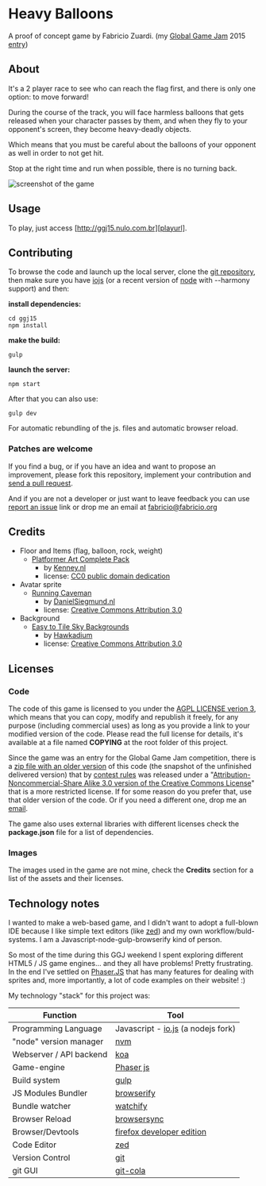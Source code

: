 # Heavy Balloons

A proof of concept game by Fabricio Zuardi. (my [Global Game Jam][ggj] 2015 [entry][ggjentry])

## About

It's a 2 player race to see who can reach the flag first, and there is only one option: to move forward!

During the course of the track, you will face harmless balloons that gets released when your character passes by them, and when they fly to your opponent's screen, they become heavy-deadly objects.

Which means that you must be careful about the balloons of your opponent as well
in order to not get hit.

Stop at the right time and run when possible, there is no turning back.

![screenshot of the game][screenshot]

## Usage

To play, just access [http://ggj15.nulo.com.br][playurl].

## Contributing

To browse the code and launch up the local server, clone the
[git repository][gitrepo], then make sure you have [iojs][iojs] (or a recent version of [node][node] with --harmony support) and then:

**install dependencies:**

    cd ggj15
    npm install


**make the build:**

    gulp

**launch the server:**

    npm start


After that you can also use:

    gulp dev

For automatic rebundling of the js. files and automatic browser reload.

### Patches are welcome

If you find a bug, or if you have an idea and want to propose an improvement, please fork this repository, implement your contribution and [send a pull request][pullrequest].

And if you are not a developer or just want to leave feedback you can use [report an issue][reportissue] link or drop me an email at [fabricio@fabricio.org][email]

## Credits

- Floor and Items (flag, balloon, rock, weight)
    - [Platformer Art Complete Pack][platformart]
        - by [Kenney.nl][kenney]
        - license: [CC0 public domain dedication][cc0]
- Avatar sprite
    - [Running Caveman][cavemanspritesheet]
        - by [DanielSiegmund.nl][danielsiegmund]
        - license: [Creative Commons Attribution 3.0][ccby]
- Background
    - [Easy to Tile Sky Backgrounds][tilingbackground]
        - by [Hawkadium][hawkadium]
        - license: [Creative Commons Attribution 3.0][ccby]

## Licenses

### Code

The code of this game is licensed to you under the
[AGPL LICENSE verion 3][agpl], which means that you can copy, modify and
republish it freely, for any purpose (including commercial uses) as long as you
provide a link to your modified version of the code. Please read the full
license for details, it's available at a file named __COPYING__ at the root
folder of this project.

Since the game was an entry for the Global Game Jam competition, there is a
[zip file with an older version][ggjentry] of this code (the snapshot of the
unfinished delivered version) that by [contest rules][ggj15rules] was released
under a
"[Attribution-Noncommercial-Share Alike 3.0 version of the Creative Commons License][ccbyncsa]" that is a more restricted license. If for some reason
do you prefer that, use that older version of the code. Or if you need a different one,
drop me an [email][email].

The game also uses external libraries with different licenses check the __package.json__ file for a list of dependencies.

### Images

The images used in the game are not mine, check the __Credits__ section for a
list of the assets and their licenses.



## Technology notes

I wanted to make a web-based game, and I didn't want to adopt a full-blown IDE because I like simple text editors (like [zed][zed]) and my own workflow/buld-systems. I am a Javascript-node-gulp-browserify kind of person.

So most of the time during this GGJ weekend I spent exploring different HTML5 / JS game engines… and they all have problems! Pretty frustrating. In the end I've settled on [Phaser.JS][phaserjs] that has many features for dealing with sprites and, more importantly, a lot of code examples on their website! :)

My technology "stack" for this project was:

|Function                |Tool                                          |
|------------------------|----------------------------------------------|
|Programming Language    |Javascript - [io.js][iojs] (a nodejs fork)    |
|"node" version manager  |[nvm][nvm]                                    |
|Webserver / API backend |[koa][koa]                                    |
|Game-engine             |[Phaser js][phaserjs]                         |
|Build system            |[gulp][gulp]                                  |
|JS Modules Bundler      |[browserify][browserify]                      |
|Bundle watcher          |[watchify][watchify]                          |
|Browser Reload          |[browsersync][browsersync]                    |
|Browser/Devtools        |[firefox developer edition][fxaurora]         |
|Code Editor             |[zed][zed]                                    |
|Version Control         |[git][git]                                    |
|git GUI                 |[git-cola][gitcola]                           |



[agpl]: http://www.gnu.org/licenses/agpl-3.0.html
[browserify]: http://browserify.org/
[browsersync]: http://www.browsersync.io/
[cavemanspritesheet]: http://opengameart.org/content/running-caveman-spritesheet
[cc0]: http://creativecommons.org/publicdomain/zero/1.0/
[ccby]: http://creativecommons.org/licenses/by/3.0/
[ccbyncsa]: http://creativecommons.org/licenses/by-nc-sa/3.0/
[danielsiegmund]: http://danielsiegmund.nl/
[email]: mailto:fabricio@fabricio.org
[fxaurora]: https://www.mozilla.org/en-US/firefox/developer/
[ggj15rules]: http://globalgamejam.org/legal-policies
[ggj]: http://globalgamejam.org/
[ggjentry]: http://globalgamejam.org/2015/games/heavy-balloons
[git]: http://git-scm.com/
[gitcola]: http://git-cola.github.io
[gitrepo]: https://github.com/fczuardi/ggj15
[gulp]: http://gulpjs.com/
[hawkadium]: http://hawkadium.blogspot.ca/
[iojs]: http://iojs.org
[kenney]: http://kenney.nl/
[koa]: http://koajs.com/
[node]: http://nodejs.org
[nvm]: https://github.com/creationix/nvm
[phaserjs]: http://phaser.io
[platformart]: http://opengameart.org/content/platformer-art-complete-pack-often-updated
[playurl]: http://ggj15.nulo.com.br
[pullrequest]: https://help.github.com/articles/using-pull-requests/
[reportissue]: https://github.com/fczuardi/ggj15/issues
[screenshot]: http://globalgamejam.org/sites/default/files/styles/game_content__wide/public/games/screenshots/2015-01-25-232146_1920x1200_scrot.png?itok=svDdE21m
[tilingbackground]: http://opengameart.org/content/easy-to-tile-sky-backgrounds
[watchify]: http://truongtx.me/2014/08/06/using-watchify-with-gulp-for-fast-browserify-build/
[zed]: http://zedapp.org
